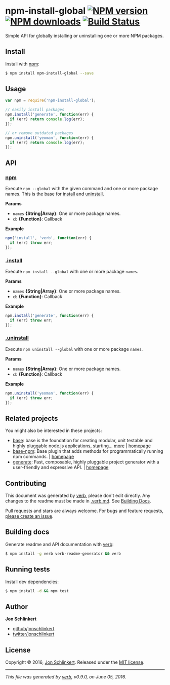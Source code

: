 # npm-install-global [![NPM version](https://img.shields.io/npm/v/npm-install-global.svg?style=flat)](https://www.npmjs.com/package/npm-install-global) [![NPM downloads](https://img.shields.io/npm/dm/npm-install-global.svg?style=flat)](https://npmjs.org/package/npm-install-global) [![Build Status](https://img.shields.io/travis/jonschlinkert/npm-install-global.svg?style=flat)](https://travis-ci.org/jonschlinkert/npm-install-global)

Simple API for globally installing or uninstalling one or more NPM packages.

## Install

Install with [npm](https://www.npmjs.com/):

```sh
$ npm install npm-install-global --save
```

## Usage

```js
var npm = require('npm-install-global');

// easily install packages
npm.install('generate', function(err) {
  if (err) return console.log(err);
});

// or remove outdated packages
npm.uninstall('yeoman', function(err) {
  if (err) return console.log(err);
});
```

## API

### [npm](index.js#L26)

Execute `npm --global` with the given command and one or more package names. This is the base for [install](#install) and [uninstall](#uninstall).

**Params**

* `names` **{String|Array}**: One or more package names.
* `cb` **{Function}**: Callback

**Example**

```js
npm('install', 'verb', function(err) {
  if (err) throw err;
});
```

### [.install](index.js#L61)

Execute `npm install --global` with one or more package `names`.

**Params**

* `names` **{String|Array}**: One or more package names.
* `cb` **{Function}**: Callback

**Example**

```js
npm.install('generate', function(err) {
  if (err) throw err;
});
```

### [.uninstall](index.js#L78)

Execute `npm uninstall --global` with one or more package `names`.

**Params**

* `names` **{String|Array}**: One or more package names.
* `cb` **{Function}**: Callback

**Example**

```js
npm.uninstall('yeoman', function(err) {
  if (err) throw err;
});
```

## Related projects

You might also be interested in these projects:

* [base](https://www.npmjs.com/package/base): base is the foundation for creating modular, unit testable and highly pluggable node.js applications, starting… [more](https://github.com/node-base/base) | [homepage](https://github.com/node-base/base "base is the foundation for creating modular, unit testable and highly pluggable node.js applications, starting with a handful of common methods, like `set`, `get`, `del` and `use`.")
* [base-npm](https://www.npmjs.com/package/base-npm): Base plugin that adds methods for programmatically running npm commands. | [homepage](https://github.com/jonschlinkert/base-npm "Base plugin that adds methods for programmatically running npm commands.")
* [generate](https://www.npmjs.com/package/generate): Fast, composable, highly pluggable project generator with a user-friendly and expressive API. | [homepage](https://github.com/generate/generate "Fast, composable, highly pluggable project generator with a user-friendly and expressive API.")

## Contributing

This document was generated by [verb](https://github.com/verbose/verb), please don't edit directly. Any changes to the readme must be made in [.verb.md](.verb.md). See [Building Docs](#building-docs).

Pull requests and stars are always welcome. For bugs and feature requests, [please create an issue](https://github.com/jonschlinkert/npm-install-global/issues/new).

## Building docs

Generate readme and API documentation with [verb](https://github.com/verbose/verb):

```sh
$ npm install -g verb verb-readme-generator && verb
```

## Running tests

Install dev dependencies:

```sh
$ npm install -d && npm test
```

## Author

**Jon Schlinkert**

* [github/jonschlinkert](https://github.com/jonschlinkert)
* [twitter/jonschlinkert](http://twitter.com/jonschlinkert)

## License

Copyright © 2016, [Jon Schlinkert](https://github.com/jonschlinkert).
Released under the [MIT license](https://github.com/jonschlinkert/npm-install-global/blob/master/LICENSE).

***

_This file was generated by [verb](https://github.com/verbose/verb), v0.9.0, on June 05, 2016._